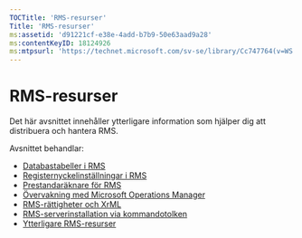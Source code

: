 ```yaml
---
TOCTitle: 'RMS-resurser'
Title: 'RMS-resurser'
ms:assetid: 'd91221cf-e38e-4add-b7b9-50e63aad9a28'
ms:contentKeyID: 18124926
ms:mtpsurl: 'https://technet.microsoft.com/sv-se/library/Cc747764(v=WS.10)'
---
```


RMS-resurser
============

Det här avsnittet innehåller ytterligare information som hjälper dig att distribuera och hantera RMS.

Avsnittet behandlar:

-   [Databastabeller i RMS](https://technet.microsoft.com/a2598d74-c81f-4e1b-8839-1514cd054354)
-   [Registernyckelinställningar i RMS](https://technet.microsoft.com/bdb5c787-1810-45e9-bbb3-d0c2c04ca282)
-   [Prestandaräknare för RMS](https://technet.microsoft.com/a2f4e30d-3c6f-4e74-bd11-8f2103f88b0c)
-   [Övervakning med Microsoft Operations Manager](https://technet.microsoft.com/ce372598-7421-4f1f-b8eb-f62da26e85d1)
-   [RMS-rättigheter och XrML](https://technet.microsoft.com/7eb5cdd1-cd48-4b2b-96b6-fc74f7b42e7f)
-   [RMS-serverinstallation via kommandotolken](https://technet.microsoft.com/b55b1e2a-dd14-4168-a37f-9cdedbec660b)
-   [Ytterligare RMS-resurser](https://technet.microsoft.com/8c41923b-e266-4a97-ae0e-10c9558b896a)
